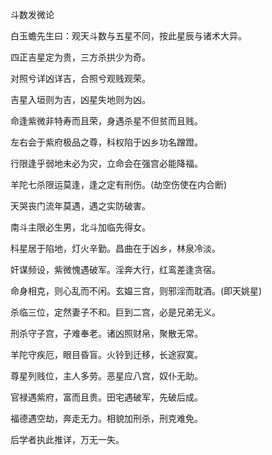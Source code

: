 斗数发微论

白玉蟾先生曰：观天斗数与五星不同，按此星辰与诸术大异。

四正吉星定为贵，三方杀拱少为奇。

对照兮详凶详吉，合照兮观贱观荣。

吉星入垣则为吉，凶星失地则为凶。

命逢紫微非特寿而且荣，身遇杀星不但贫而且贱。

左右会于紫府极品之尊，科权陷于凶乡功名蹭蹬。

行限逢乎弱地未必为灾，立命会在强宫必能降福。

羊陀七杀限运莫逢，逢之定有刑伤。(劫空伤使在内合断)

天哭丧门流年莫遇，遇之实防破害。

南斗主限必生男，北斗加临先得女。

科星居于陷地，灯火辛勤。昌曲在于凶乡，林泉冷淡。

奸谋频设，紫微愧遇破军。淫奔大行，红鸾差逢贪宿。

命身相克，则心乱而不闲。玄媪三宫，则邪淫而耽酒。(即天姚星)

杀临三位，定然妻子不和。巨到二宫，必是兄弟无义。

刑杀守子宫，子难奉老。诸凶照财帛，聚散无常。

羊陀守疾厄，眼目昏盲。火铃到迁移，长途寂寞。

尊星列贱位，主人多劳。恶星应八宫，奴仆无助。

官禄遇紫府，富而且贵。田宅遇破军，先破后成。

福德遇空劫，奔走无力。相貌加刑杀，刑克难免。

后学者执此推详，万无一失。

